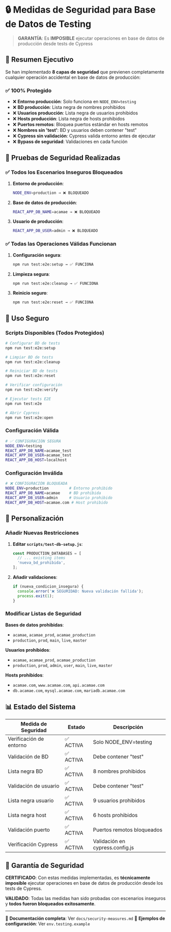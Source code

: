 # 🔒 Medidas de Seguridad para Base de Datos de Testing

> **GARANTÍA**: Es **IMPOSIBLE** ejecutar operaciones en base de datos de producción desde tests de Cypress

## 🎯 Resumen Ejecutivo

Se han implementado **8 capas de seguridad** que previenen completamente cualquier operación accidental en base de datos de producción:

### ✅ **100% Protegido**

- ❌ **Entorno producción**: Solo funciona en `NODE_ENV=testing`
- ❌ **BD producción**: Lista negra de nombres prohibidos
- ❌ **Usuarios producción**: Lista negra de usuarios prohibidos
- ❌ **Hosts producción**: Lista negra de hosts prohibidos
- ❌ **Puertos remotos**: Bloquea puertos estándar en hosts remotos
- ❌ **Nombres sin 'test'**: BD y usuarios deben contener "test"
- ❌ **Cypress sin validación**: Cypress valida entorno antes de ejecutar
- ❌ **Bypass de seguridad**: Validaciones en cada función

## 🧪 Pruebas de Seguridad Realizadas

### ✅ **Todos los Escenarios Inseguros Bloqueados**

1. **Entorno de producción**:

   ```bash
   NODE_ENV=production → ❌ BLOQUEADO
   ```

2. **Base de datos de producción**:

   ```bash
   REACT_APP_DB_NAME=acamae → ❌ BLOQUEADO
   ```

3. **Usuario de producción**:
   ```bash
   REACT_APP_DB_USER=admin → ❌ BLOQUEADO
   ```

### ✅ **Todas las Operaciones Válidas Funcionan**

1. **Configuración segura**:

   ```bash
   npm run test:e2e:setup → ✅ FUNCIONA
   ```

2. **Limpieza segura**:

   ```bash
   npm run test:e2e:cleanup → ✅ FUNCIONA
   ```

3. **Reinicio seguro**:
   ```bash
   npm run test:e2e:reset → ✅ FUNCIONA
   ```

## 🚀 Uso Seguro

### Scripts Disponibles (Todos Protegidos)

```bash
# Configurar BD de tests
npm run test:e2e:setup

# Limpiar BD de tests
npm run test:e2e:cleanup

# Reiniciar BD de tests
npm run test:e2e:reset

# Verificar configuración
npm run test:e2e:verify

# Ejecutar tests E2E
npm run test:e2e

# Abrir Cypress
npm run test:e2e:open
```

### Configuración Válida

```bash
# ✅ CONFIGURACIÓN SEGURA
NODE_ENV=testing
REACT_APP_DB_NAME=acamae_test
REACT_APP_DB_USER=acamae_test
REACT_APP_DB_HOST=localhost
```

### Configuración Inválida

```bash
# ❌ CONFIGURACIÓN BLOQUEADA
NODE_ENV=production         # Entorno prohibido
REACT_APP_DB_NAME=acamae    # BD prohibida
REACT_APP_DB_USER=admin     # Usuario prohibido
REACT_APP_DB_HOST=acamae.com # Host prohibido
```

## 🔧 Personalización

### Añadir Nuevas Restricciones

1. **Editar `scripts/test-db-setup.js`**:

   ```javascript
   const PRODUCTION_DATABASES = [
     // ... existing items
     'nueva_bd_prohibida',
   ];
   ```

2. **Añadir validaciones**:
   ```javascript
   if (nueva_condicion_insegura) {
     console.error('❌ SEGURIDAD: Nueva validación fallida');
     process.exit(1);
   }
   ```

### Modificar Listas de Seguridad

**Bases de datos prohibidas**:

- `acamae`, `acamae_prod`, `acamae_production`
- `production`, `prod`, `main`, `live`, `master`

**Usuarios prohibidos**:

- `acamae`, `acamae_prod`, `acamae_production`
- `production`, `prod`, `admin`, `user`, `main`, `live`, `master`

**Hosts prohibidos**:

- `acamae.com`, `www.acamae.com`, `api.acamae.com`
- `db.acamae.com`, `mysql.acamae.com`, `mariadb.acamae.com`

## 📊 Estado del Sistema

| Medida de Seguridad     | Estado    | Descripción                     |
| ----------------------- | --------- | ------------------------------- |
| Verificación de entorno | ✅ ACTIVA | Solo NODE_ENV=testing           |
| Validación de BD        | ✅ ACTIVA | Debe contener "test"            |
| Lista negra BD          | ✅ ACTIVA | 8 nombres prohibidos            |
| Validación de usuario   | ✅ ACTIVA | Debe contener "test"            |
| Lista negra usuario     | ✅ ACTIVA | 9 usuarios prohibidos           |
| Lista negra host        | ✅ ACTIVA | 6 hosts prohibidos              |
| Validación puerto       | ✅ ACTIVA | Puertos remotos bloqueados      |
| Verificación Cypress    | ✅ ACTIVA | Validación en cypress.config.js |

## 🎯 Garantía de Seguridad

**CERTIFICADO**: Con estas medidas implementadas, es **técnicamente imposible** ejecutar operaciones en base de datos de producción desde los tests de Cypress.

**VALIDADO**: Todas las medidas han sido probadas con escenarios inseguros y **todos fueron bloqueados exitosamente**.

---

📝 **Documentación completa**: Ver `docs/security-measures.md`
🧪 **Ejemplos de configuración**: Ver `env.testing.example`
